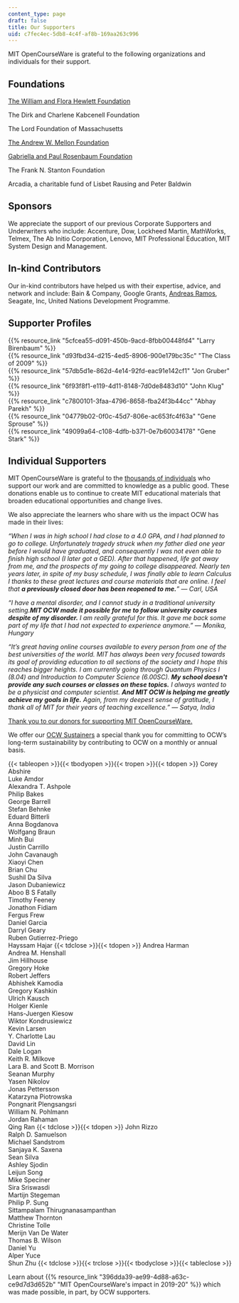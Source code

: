 ```yaml
---
content_type: page
draft: false
title: Our Supporters
uid: c7fec4ec-5db8-4c4f-af8b-169aa263c996
---
```

MIT OpenCourseWare is grateful to the following organizations and individuals for their support.

## **Foundations** 

[The William and Flora Hewlett Foundation](http://www.hewlett.org/?utm_source=our-supporters&utm_medium=hewlett&utm_campaign=text_hewlett)

The Dirk and Charlene Kabcenell Foundation

The Lord Foundation of Massachusetts

[The Andrew W. Mellon Foundation](http://www.mellon.org/?utm_source=our-supporters&utm_medium=mellon&utm_campaign=text_mellon)

[Gabriella and Paul Rosenbaum Foundation](http://www.rosenbaum-foundation.org/?utm_source=our-supporters&utm_medium=rosenbaum&utm_campaign=text_rosenbaum)

The Frank N. Stanton Foundation

Arcadia, a charitable fund of Lisbet Rausing and Peter Baldwin

## **Sponsors**

We appreciate the support of our previous Corporate Supporters and Underwriters who include: Accenture, Dow, Lockheed Martin, MathWorks, Telmex, The Ab Initio Corporation, Lenovo, MIT Professional Education, MIT System Design and Management.

## **In-kind Contributors**

Our in-kind contributors have helped us with their expertise, advice, and network and include: Bain & Company, Google Grants, [Andreas Ramos](http://andreas.com/), Seagate, Inc, United Nations Development Programme.

## **Supporter Profiles**

{{% resource_link "5cfcea55-d091-450b-9acd-8fbb00448fd4" "Larry Birenbaum" %}}      
{{% resource_link "d93fbd34-d215-4ed5-8906-900e179bc35c" "The Class of 2009" %}}      
{{% resource_link "57db5d1e-862d-4e14-92fd-eac91e142cf1" "Jon Gruber" %}}      
{{% resource_link "6f93f8f1-e119-4d11-8148-7d0de8483d10" "John Klug" %}}      
{{% resource_link "c7800101-3faa-4796-8658-fba24f3b44cc" "Abhay Parekh" %}}          
{{% resource_link "04779b02-0f0c-45d7-806e-ac653fc4f63a" "Gene Sprouse" %}}          
{{% resource_link "49099a64-c108-4dfb-b371-0e7b60034178" "Gene Stark" %}}

## **Individual Supporters**

MIT OpenCourseWare is grateful to the [thousands of individuals](https://giving.mit.edu/recognition/) who support our work and are committed to knowledge as a public good. These donations enable us to continue to create MIT educational materials that broaden educational opportunities and change lives.

We also appreciate the learners who share with us the impact OCW has made in their lives:

*“When I was in high school I had close to a 4.0 GPA, and I had planned to go to college. Unfortunately tragedy struck when my father died one year before I would have graduated, and consequently I was not even able to finish high school (I later got a GED). After that happened, life got away from me, and the prospects of my going to college disappeared. Nearly ten years later, in spite of my busy schedule, I was finally able to learn Calculus I thanks to these great lectures and course materials that are online. I feel that **a previously closed door has been reopened to me.**” — Carl, USA*

*“I have a mental disorder, and I cannot study in a traditional university setting.**MIT OCW made it possible for me to follow university courses despite of my disorder.** I am really grateful for this. It gave me back some part of my life that I had not expected to experience anymore.” — Monika, Hungary*

*“It’s great having online courses available to every person from one of the best universities of the world. MIT has always been very focused towards its goal of providing education to all sections of the society and I hope this reaches bigger heights. I am currently going through Quantum Physics I (8.04) and Introduction to Computer Science (6.00SC). **My school doesn't provide any such courses or classes on these topics.** I always wanted to be a physicist and computer scientist. **And MIT OCW is helping me greatly achieve my goals in life.** Again, from my deepest sense of gratitude, I thank all of MIT for their years of teaching excellence.” — Satya, India*

[Thank you to our donors for supporting MIT OpenCourseWare.](https://giving.mit.edu/recognition/)

We offer our [OCW Sustainers](https://giving.mit.edu/give/to/ocw-sustainer/) a special thank you for committing to OCW’s long-term sustainability by contributing to OCW on a monthly or annual basis.

{{< tableopen >}}{{< tbodyopen >}}{{< tropen >}}{{< tdopen >}}
Corey Abshire          
Luke Amdor          
Alexandra T. Ashpole          
Philip Bakes          
George Barrell          
Stefan Behnke          
Eduard Bitterli          
Anna Bogdanova          
Wolfgang Braun          
Minh Bui          
Justin Carrillo          
John Cavanaugh          
Xiaoyi Chen          
Brian Chu          
Sushil Da Silva          
Jason Dubaniewicz          
Aboo B S Fatally          
Timothy Feeney          
Jonathon Fidiam          
Fergus Frew          
Daniel Garcia          
Darryl Geary          
Ruben Gutierrez-Priego          
Hayssam Hajar
{{< tdclose >}}{{< tdopen >}}
Andrea Harman          
Andrea M. Henshall          
Jim Hillhouse          
Gregory Hoke          
Robert Jeffers          
Abhishek Kamodia          
Gregory Kashkin          
Ulrich Kausch          
Holger Kienle          
Hans-Juergen Kiesow          
Wiktor Kondrusiewicz          
Kevin Larsen          
Y. Charlotte Lau          
David Lin          
Dale Logan          
Keith R. Milkove          
Lara B. and Scott B. Morrison          
Seanan Murphy          
Yasen Nikolov          
Jonas Pettersson          
Katarzyna Piotrowska          
Pongnarit Plengsangsri          
William N. Pohlmann          
Jordan Rahaman          
Qing Ran
{{< tdclose >}}{{< tdopen >}}
John Rizzo          
Ralph D. Samuelson          
Michael Sandstrom          
Sanjaya K. Saxena          
Sean Silva          
Ashley Sjodin          
Leijun Song          
Mike Speciner          
Sira Sriswasdi          
Martijn Stegeman          
Philip P. Sung          
Sittampalam Thirugnanasampanthan          
Matthew Thornton          
Christine Tolle          
Merijn Van De Water          
Thomas B. Wilson          
Daniel Yu          
Alper Yuce          
Shun Zhu
{{< tdclose >}}{{< trclose >}}{{< tbodyclose >}}{{< tableclose >}}

Learn about {{% resource_link "396dda39-ae99-4d88-a63c-ce9d7d3d652b" "MIT OpenCourseWare's impact in 2019-20" %}} which was made possible, in part, by OCW supporters.